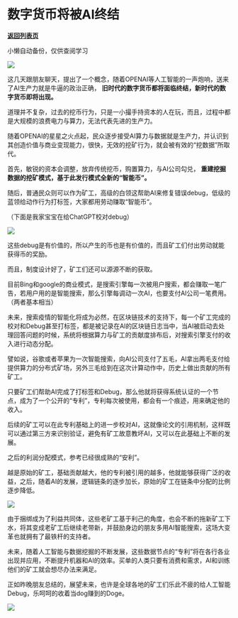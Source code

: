 # 数字货币将被AI终结

[**返回列表页**](/gzh/政事堂2019)

小懒自动备份，仅供查阅学习

![](https://mmbiz.qpic.cn/mmbiz_jpg/rxhS23yu8cPyYosYkhTMOtEuBjcravX2f2yAu47dSeThZOuBlZuuXbLHu4kQfjADmMJGtXhxT7ibvCYiawYXAIXQ/640?wx_fmt=jpeg)

这几天跟朋友聊天，提出了一个概念，随着OPENAI等人工智能的一声炮响，送来了AI生产力就是牛逼的政治正确，
**旧时代的数字货币都将面临终结，新时代的数字货币即将出现。**

道理并不复杂，过去的挖币行为，只是一小撮手持资本的人在玩，而且，过程中都是大规模的浪费电力与算力，无法代表先进的生产力。  

随着OPENAI的星星之火点起，民众逐步接受AI算力与数据就是生产力，并认识到其创造价值与商业变现能力，很快，无效的挖矿行为，就会被有效的“挖数据”所取代。

首先，敏锐的资本会调整，放弃传统挖币，购置算力，与AI公司勾兑， **重建挖掘数据的挖矿模式，基于此发行模式全新的“智能币”。**

随后，普通民众则可以作为矿工，高级的白领这帮助AI来修复错误debug，低级的蓝领给动作行为打标签，大家都用劳动赚取“智能币“。  

（下面是我家宝宝在给ChatGPT校对debug）  

![](https://mmbiz.qpic.cn/mmbiz_jpg/rxhS23yu8cPyYosYkhTMOtEuBjcravX2xlVXuzLlH5BWgQ3I2j0LPo4Cs2iawWmYvJkwjH9xtSbJcq1rKN6OvWw/640?wx_fmt=jpeg)

这些debug是有价值的，所以产生的币也是有价值的，而且矿工们付出劳动就能获得币的奖励。

而且，制度设计好了，矿工们还可以源源不断的获取。  

目前Bing和google的商业模式，是搜索引擎每一次被用户搜索，都会赚取一笔广告，若用户用的是智能搜索，那么引擎每调动一次AI，也要支付AI公司一笔费用。（两者基本相当）

未来，搜索疫情的智能化将成为必然，在区块链技术的支持下，每一个矿工完成的校对和Debug甚至打标签，都是被记录在AI的区块链日志当中，当AI被启动去处理回答问题的时候，系统将根据算力与矿工的贡献度排布后，对搜索引擎支付的收入进行动态分配。

譬如说，谷歌或者苹果为一次智能搜索，向AI公司支付了五毛，AI拿出两毛支付给提供算力的分布式矿场，另外三毛给到在这次计算动作中，历史上做出贡献的所有矿工。

只要矿工们帮助AI完成了打标签和Debug，那么他就将获得系统认证的一个节点，成为了一个公开的“专利”，专利每次被使用，都会有一个痕迹，用来确定他的收入。

后续的矿工可以在此专利基础上的进一步校对AI，这就像论文的引用机制，这样既可以通过第三方来识别验证，避免有矿工故意教坏AI，又可以在此基础上不断的发展。

之后的利润分配模式，参考已经很成熟的“安利”。

越是原始的矿工，基础贡献越大，他的专利被引用的越多，他就能够获得广泛的收益，之后，随着AI的发展，逻辑链条的逐步加长，原始的矿工在链条中分配的比例逐步降低。

![](https://mmbiz.qpic.cn/mmbiz_jpg/rxhS23yu8cPyYosYkhTMOtEuBjcravX24VSyYy5ib2iaV4XibLZguYKAte5BRTQTKcroXmZo90bxhexC0f4t7zzlQ/640?wx_fmt=jpeg)

由于捆绑成为了利益共同体，这些老矿工基于利己的角度，也会不断的拖新矿工下水，将其变成老矿工后继续老带新，并鼓励身边的朋友多用AI智能搜索，这场大变革也就拥有了最铁杆的支持者。

未来，随着人工智能与数据挖掘的不断发展，这些数据节点的“专利”将在各行各业出现并应用，不断提升机器和AI的效率。买单的人类只要有消费和需求，AI和训练他们的矿工就会想尽办法来满足。  

正如昨晚朋友总结的，展望未来，也许是全球各地的矿工们乐此不疲的给人工智能Debug，乐呵呵的收着当dog赚到的Doge。

![](https://mmbiz.qpic.cn/mmbiz_jpg/rxhS23yu8cPyYosYkhTMOtEuBjcravX2fRTStzbQuql2ATXny1cUVtshxOTUOtxOthwGjdI7296mdZHDlRicyJw/640?wx_fmt=jpeg)


